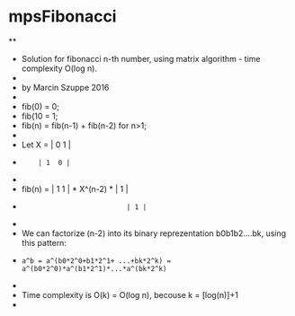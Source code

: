 # mpsFibonacci

**
 * Solution for fibonacci n-th number, using matrix algorithm - time complexity O(log n).
 *
 * by Marcin Szuppe 2016
 *
 * fib(0) = 0;
 * fib(10 = 1;
 * fib(n) = fib(n-1) + fib(n-2) for n>1;
 *
 * Let X = | 0  1 |
 *         | 1  0 |
 *
 * fib(n) = | 1  1 | * X^(n-2) * | 1 |
 *                               | 1 |
 *
 * We can factorize (n-2) into its binary reprezentation b0b1b2....bk, using this pattern:
 *     a^b = a^(b0*2^0+b1*2^1+ ...+bk*2^k) = a^(b0*2^0)*a^(b1*2^1)*...*a^(bk*2^k)
 *
 * Time complexity is O(k) = O(log n), becouse k = [log(n)]+1
 *
